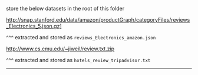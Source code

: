 store the below datasets in the root of this folder

http://snap.stanford.edu/data/amazon/productGraph/categoryFiles/reviews_Electronics_5.json.gz]

^^^ extracted and stored as `reviews_Electronics_amazon.json`

http://www.cs.cmu.edu/~jiweil/review.txt.zip

^^^ extracted and stored as `hotels_review_tripadvisor.txt`

-----